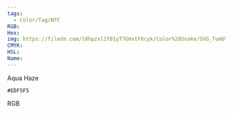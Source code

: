 ```yaml
---
tags:
  - Color/Tag/NTC
RGB:
Hex:
img: https://filedn.com/l0hpzxl1f01yT7GHxtF8cyk/Color%20Snake/SVG_Tumb%20Mass%20No%20Name/EDF5F5.svg
CMYK:
HSL:
Name:
---
```

Aqua Haze
```palette
#EDF5F5
```
RGB
